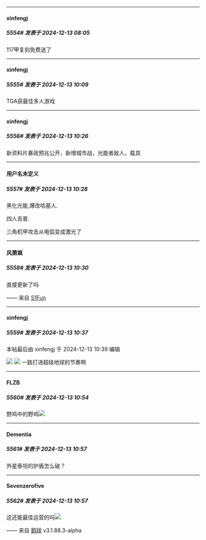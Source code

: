 ﻿
*****

####  xinfengj  
##### 5554#       发表于 2024-12-13 08:05

117甲复刻免费送了


*****

####  xinfengj  
##### 5555#       发表于 2024-12-13 10:09

TGA获最佳多人游戏


*****

####  xinfengj  
##### 5556#       发表于 2024-12-13 10:26

新资料片暴政预兆公开，新增城市战，光能者敌人，载具

*****

####  用户名未定义  
##### 5557#       发表于 2024-12-13 10:28

黑化光能,爆改哈基人.

四人吉普.

三角机甲攻击从电弧变成激光了

*****

####  风萧飒  
##### 5558#       发表于 2024-12-13 10:30

直接更新了吗

—— 来自 [S1Fun](https://s1fun.koalcat.com)


*****

####  xinfengj  
##### 5559#       发表于 2024-12-13 10:37

 本帖最后由 xinfengj 于 2024-12-13 10:39 编辑 

<img src="https://p.sda1.dev/20/11a53f36b75277f7c5fdefda82fb1c1d/CMP_20241213103635380.jpg" referrerpolicy="no-referrer">
<img src="https://p.sda1.dev/20/09dfc5f02e6c4ec14a88393f91a6f65d/CMP_20241213103906957.jpg" referrerpolicy="no-referrer">
一路打进超级地球的节奏啊


*****

####  FLZB  
##### 5560#       发表于 2024-12-13 10:54

野鸡中的野鸡<img src="https://static.saraba1st.com/image/smiley/face2017/002.png" referrerpolicy="no-referrer">


*****

####  Dementia  
##### 5561#       发表于 2024-12-13 10:57

外星泰坦的护盾怎么破？

*****

####  Sevenzerofive  
##### 5562#       发表于 2024-12-13 10:57

这还能最佳运营的吗<img src="https://static.saraba1st.com/image/smiley/face2017/067.png" referrerpolicy="no-referrer">

—— 来自 [鹅球](https://www.pgyer.com/xfPejhuq) v3.1.88.3-alpha

